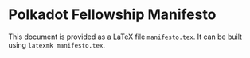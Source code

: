 # Polkadot Fellowship Manifesto

This document is provided as a LaTeX file `manifesto.tex`. It can be built using `latexmk manifesto.tex`.
